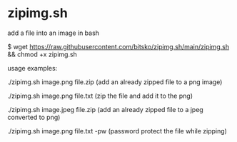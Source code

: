 # zipimg.sh
add a file into an image in bash

$ wget https://raw.githubusercontent.com/bitsko/zipimg.sh/main/zipimg.sh && chmod +x zipimg.sh

usage examples:

./zipimg.sh image.png file.zip 
(add an already zipped file to a png image)

./zipimg.sh image.png file.txt
(zip the file and add it to the png)

./zipimg.sh image.jpeg file.zip
(add an already zipped file to a jpeg converted to png)

./zipimg.sh image.png file.txt -pw 
(password protect the file while zipping)



